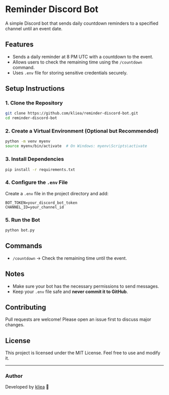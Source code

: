 # Reminder Discord Bot

A simple Discord bot that sends daily countdown reminders to a specified channel until an event date.

## Features

- Sends a daily reminder at 8 PM UTC with a countdown to the event.
- Allows users to check the remaining time using the `/countdown` command.
- Uses `.env` file for storing sensitive credentials securely.

## Setup Instructions

### 1. Clone the Repository

```sh
git clone https://github.com/kliea/reminder-discord-bot.git
cd reminder-discord-bot
```

### 2. Create a Virtual Environment (Optional but Recommended)

```sh
python -m venv myenv
source myenv/bin/activate  # On Windows: myenv\Scripts\activate
```

### 3. Install Dependencies

```sh
pip install -r requirements.txt
```

### 4. Configure the `.env` File

Create a `.env` file in the project directory and add:

```
BOT_TOKEN=your_discord_bot_token
CHANNEL_ID=your_channel_id
```

### 5. Run the Bot

```sh
python bot.py
```

## Commands

- `/countdown` → Check the remaining time until the event.

## Notes

- Make sure your bot has the necessary permissions to send messages.
- Keep your `.env` file safe and **never commit it to GitHub**.

## Contributing

Pull requests are welcome! Please open an issue first to discuss major changes.

## License

This project is licensed under the MIT License. Feel free to use and modify it.

---

### Author

Developed by [kliea](https://github.com/kliea) 🚀
